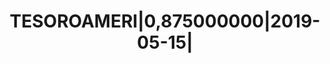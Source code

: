 ---
layout: asset
title: TESOROAMERI|0,875000000|2019-05-15|                         
isin: US912828R440
---